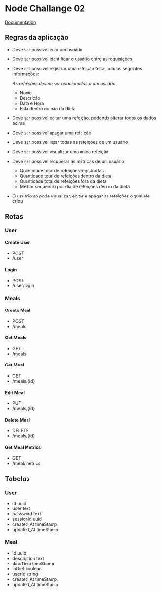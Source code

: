 # Node Challange 02

[Documentation](https://efficient-sloth-d85.notion.site/Desafio-02-be7cdb37aaf74ba898bc6336427fa410)

## Regras da aplicação

- Deve ser possível criar um usuário
- Deve ser possível identificar o usuário entre as requisições
- Deve ser possível registrar uma refeição feita, com as seguintes informações:
    
    *As refeições devem ser relacionadas a um usuário.*
    
    - Nome
    - Descrição
    - Data e Hora
    - Está dentro ou não da dieta
- Deve ser possível editar uma refeição, podendo alterar todos os dados acima
- Deve ser possível apagar uma refeição
- Deve ser possível listar todas as refeições de um usuário
- Deve ser possível visualizar uma única refeição
- Deve ser possível recuperar as métricas de um usuário
    - Quantidade total de refeições registradas
    - Quantidade total de refeições dentro da dieta
    - Quantidade total de refeições fora da dieta
    - Melhor sequência por dia de refeições dentro da dieta
- O usuário só pode visualizar, editar e apagar as refeições o qual ele criou


## Rotas
### User
#### Create User
- POST
- /user

#### Login
- POST
- /user/login

### Meals
#### Create Meal
- POST
- /meals

#### Get Meals
- GET
- /meals

#### Get Meal
- GET
- /meals/{id}

#### Edit Meal
- PUT
- /meals/{id}

#### Delete Meal
- DELETE
- /meals/{id}

#### Get Meal Metrics
- GET
- /meal/metrics

#### 
## Tabelas

### User
- id                  uuid
- user                text
- password            text
- sessionId           uuid
- created_At          timeStamp
- updated_At          timeStamp

### Meal
- id                  uuid
- description         text
- dateTime            timeStamp
- inDiet              boolean
- userId              string
- created_At          timeStamp
- updated_At          timeStamp